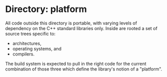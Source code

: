 Directory: platform
===================

All code outside this directory is portable, with varying levels of dependency
on the C++ standard libraries only.
Inside are rooted a set of source trees specific to:

  * architectures,
  * operating systems, and
  * compilers.

The build system is expected to pull in the right code for the current
combination of those three which define the library's notion of a "platform".